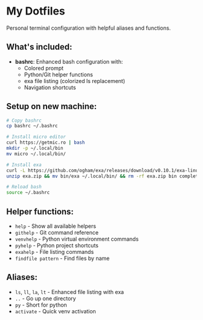 # My Dotfiles

Personal terminal configuration with helpful aliases and functions.

## What's included:
- **bashrc**: Enhanced bash configuration with:
  - Colored prompt
  - Python/Git helper functions
  - exa file listing (colorized ls replacement)
  - Navigation shortcuts

## Setup on new machine:
```bash
# Copy bashrc
cp bashrc ~/.bashrc

# Install micro editor
curl https://getmic.ro | bash
mkdir -p ~/.local/bin
mv micro ~/.local/bin/

# Install exa
curl -L https://github.com/ogham/exa/releases/download/v0.10.1/exa-linux-x86_64-v0.10.1.zip -o exa.zip
unzip exa.zip && mv bin/exa ~/.local/bin/ && rm -rf exa.zip bin completions man

# Reload bash
source ~/.bashrc
```

## Helper functions:
- `help` - Show all available helpers
- `githelp` - Git command reference
- `venvhelp` - Python virtual environment commands
- `pyhelp` - Python project shortcuts
- `exahelp` - File listing commands
- `findfile pattern` - Find files by name

## Aliases:
- `ls`, `ll`, `la`, `lt` - Enhanced file listing with exa
- `..` - Go up one directory
- `py` - Short for python
- `activate` - Quick venv activation